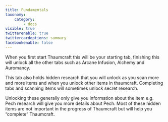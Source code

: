 ```yaml
---
title: Fundamentals
taxonomy:
    category:
        - docs
visible: true
twitterenable: true
twittercardoptions: summary
facebookenable: false
---
```


When you first start Thaumcraft this will be your starting tab, finishing this will unlock all the other tabs such as Arcane Infusion, Alchemy and Auromancy.

This tab also holds hidden research that you will unlock as you scan more and more items and when you unlock other items in thaumcraft. Completing tabs and scanning items will sometimes unlock secret research. 

Unlocking these generally only give you information about the item e.g. Pech research will give you more details about Pech. Most of these hidden items are not important in the progress of Thaumcraft but will help you “complete” Thaumcraft.